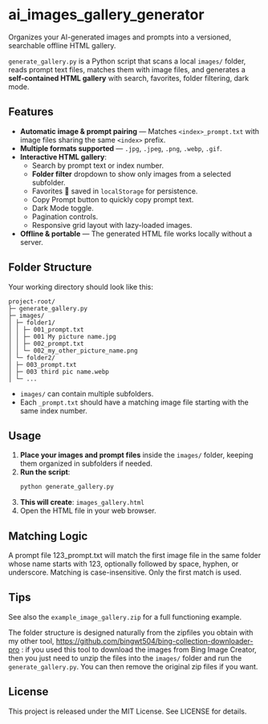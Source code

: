 # ai_images_gallery_generator
Organizes your AI-generated images and prompts into a versioned, searchable offline HTML gallery.

`generate_gallery.py` is a Python script that scans a local `images/` folder, reads prompt text files, matches them with image files, and generates a **self-contained HTML gallery** with search, favorites, folder filtering, dark mode.

## Features

- **Automatic image & prompt pairing** — Matches `<index>_prompt.txt` with image files sharing the same `<index>` prefix.
- **Multiple formats supported** — `.jpg`, `.jpeg`, `.png`, `.webp`, `.gif`.
- **Interactive HTML gallery**:
  - Search by prompt text or index number.
  - **Folder filter** dropdown to show only images from a selected subfolder.
  - Favorites 💖 saved in `localStorage` for persistence.
  - Copy Prompt button to quickly copy prompt text.
  - Dark Mode toggle.
  - Pagination controls.
  - Responsive grid layout with lazy-loaded images.
- **Offline & portable** — The generated HTML file works locally without a server.

## Folder Structure

Your working directory should look like this:
```
project-root/
├─ generate_gallery.py
├─ images/
│ ├─ folder1/
│ │ ├─ 001_prompt.txt
│ │ ├─ 001 My picture name.jpg
│ │ ├─ 002_prompt.txt
│ │ └─ 002_my_other_picture_name.png
│ └─ folder2/
│ ├─ 003_prompt.txt
│ ├─ 003 third pic name.webp
│ └─ ...
```
- `images/` can contain multiple subfolders.
- Each `_prompt.txt` should have a matching image file starting with the same index number.

## Usage

1. **Place your images and prompt files** inside the `images/` folder, keeping them organized in subfolders if needed.
2. **Run the script**:
   ```bash
   python generate_gallery.py
3. **This will create**:
   `images_gallery.html`
4. Open the HTML file in your web browser.

## Matching Logic

A prompt file 123_prompt.txt will match the first image file in the same folder whose name starts with 123, optionally followed by space, hyphen, or underscore.
Matching is case-insensitive.
Only the first match is used.

## Tips

See also the `example_image_gallery.zip` for a full functioning example.

The folder structure is designed naturally from the zipfiles you obtain with my other tool, https://github.com/bingwt504/bing-collection-downloader-pro : if you used this tool to download the images from Bing Image Creator, then you just need to unzip the files into the `images/` folder and run the `generate_gallery.py`. You can then remove the original zip files if you want.

## License

This project is released under the MIT License. See LICENSE for details.
